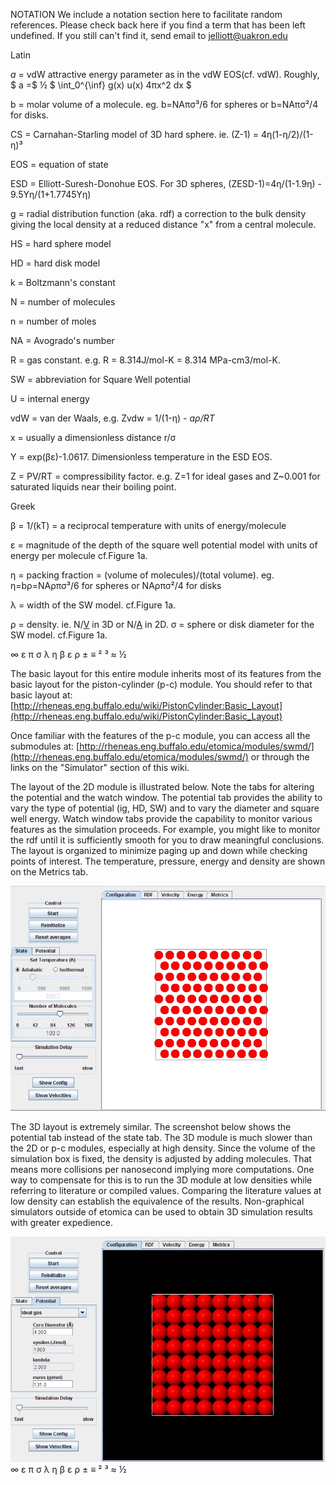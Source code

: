NOTATION
We include a notation section here to facilitate random references. Please check back here if you find a term that has been left undefined. If you still can't find it, send email to jelliott@uakron.edu 


Latin

$a$ = vdW attractive energy parameter as in the vdW EOS(cf. vdW). Roughly, $ a =$ ½ $ \int_0^{\inf} g(x) u(x) 4πx^2 dx $

b = molar volume of a molecule. eg. b=NAπσ³/6 for spheres or b=NAπσ²/4 for disks.

CS = Carnahan-Starling model of 3D hard sphere. ie. (Z-1) = 4η(1-η/2)/(1-η)³

EOS = equation of state 

ESD = Elliott-Suresh-Donohue EOS. For 3D spheres, (ZESD-1)=4η/(1-1.9η) - 9.5Yη/(1+1.7745Yη)

g = radial distribution function (aka. rdf) a correction to the bulk density giving the local density at a reduced distance "x" from a central molecule. 

HS = hard sphere model 

HD = hard disk model 

k = Boltzmann's constant

N = number of molecules 

n = number of moles 

NA = Avogrado's number 

R = gas constant. e.g. R = 8.314J/mol-K = 8.314 MPa-cm3/mol-K.

SW = abbreviation for Square Well potential 

U = internal energy 

vdW = van der Waals, e.g. Zvdw = 1/(1-η) - <i>aρ/RT</i>

x = usually a dimensionless distance r/σ 

Y = exp(βε)-1.0617. Dimensionless temperature in the ESD EOS.

Z = PV/RT = compressibility factor. e.g. Z=1 for ideal gases and Z~0.001 for saturated liquids near their boiling point.

Greek

β = 1/(kT) = a reciprocal temperature with units of energy/molecule 

ε = magnitude of the depth of the square well potential model with units of energy per molecule cf.Figure 1a.
 
η = packing fraction = (volume of molecules)/(total volume). eg. η=bρ=NAρπσ³/6 for spheres or NAρπσ²/4 for disks 

λ = width of the SW model. cf.Figure 1a. 

ρ = density. ie. N/<u>V</u> in 3D or N/<u>A</u> in 2D.
σ = sphere or disk diameter for the SW model. cf.Figure 1a.


 ∞ ε  π  σ λ η β ε ρ ± ≡ ² ³ ≈ ½

The basic layout for this entire module inherits most of its features from the basic layout for the piston-cylinder (p-c) module.  You should refer to that basic layout at:
[http://rheneas.eng.buffalo.edu/wiki/PistonCylinder:Basic_Layout](http://rheneas.eng.buffalo.edu/wiki/PistonCylinder:Basic_Layout)

Once familiar with the features of the p-c module, you can access all the submodules at:
[http://rheneas.eng.buffalo.edu/etomica/modules/swmd/](http://rheneas.eng.buffalo.edu/etomica/modules/swmd/)
or through the links on the "Simulator" section of this wiki.

The layout of the 2D module is illustrated below.  Note the tabs for altering the potential and the watch window.  The potential tab provides the ability to vary the type of potential (ig, HD, SW) and to vary the diameter and square well energy.  Watch window tabs provide the capability to monitor various features as the simulation proceeds.  For example, you might like to monitor the rdf until it is sufficiently smooth for you to draw meaningful conclusions.  The layout is organized to minimize paging up and down while checking points of interest.  The temperature, pressure, energy and density are shown on the Metrics tab.

![](./Swmd2dLayout.jpg)


The 3D layout is extremely similar.  The screenshot below shows the potential tab instead of the state tab.  The 3D module is much slower than the 2D or p-c modules, especially at high density.  Since the volume of the simulation box is fixed, the density is adjusted by adding molecules.  That means more collisions per nanosecond implying more computations. One way to compensate for this is to run the 3D module at low densities while referring to literature or compiled values.  Comparing the literature values at low density can establish the equivalence of the results.  Non-graphical simulators outside of etomica can be used to obtain 3D simulation results with greater expedience.

![](./Swmd3dLayout.jpg)
 ∞ ε  π  σ λ η β ε ρ ± ≡ ² ³ ≈ ½